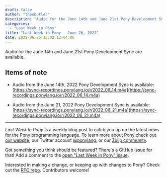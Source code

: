 ```yaml
---
draft: false
author: "theobutler"
description: "Audio for the June 14th and June 21st Pony Development Sync are available."
categories:
  - "Last Week in Pony"
title: "Last Week in Pony - June 26, 2022"
date: 2022-06-26T15:02:12-04:00
---
```


Audio for the June 14th and June 21st Pony Development Sync are available.

<!-- more -->

## Items of note

- Audio from the June 14th, 2022 Pony Development Sync is available: [https://sync-recordings.ponylang.io/r/2022_06_14.m4a](https://sync-recordings.ponylang.io/r/2022_06_14.m4a)

- Audio from the June 21, 2022 Pony Development Sync is available: [https://sync-recordings.ponylang.io/r/2022_06_21.m4a](https://sync-recordings.ponylang.io/r/2022_06_21.m4a)

---

_Last Week In Pony_ is a weekly blog post to catch you up on the latest news for the Pony programming language. To learn more about Pony check out [our website](https://ponylang.io), our Twitter account [@ponylang](https://twitter.com/ponylang), or our [Zulip community](https://ponylang.zulipchat.com).

Got something you think should be featured? There's a GitHub issue for that! Add a comment to the [open "Last Week in Pony" issue](https://github.com/ponylang/ponylang.github.io/issues?q=is%3Aissue+is%3Aopen+label%3Alast-week-in-pony).

Interested in making a change, or keeping up with changes to Pony? Check out the [RFC repo](https://github.com/ponylang/rfcs). Contributors welcome!

